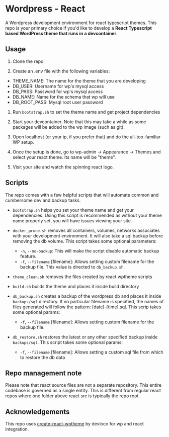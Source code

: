 # Wordpress - React

A Wordpress development environment for react typescript themes. This repo is 
your primary choice if you'd like to develop a **React Typescript based 
WordPress theme that runs in a devcontainer**.

## Usage

1. Clone the repo

1. Create an .env file with the following variables:

  - THEME_NAME: The name for the theme that you are developing
  - DB_USER: Username for wp's mysql access
  - DB_PASS: Password for wp's mysql access
  - DB_NAME: Name for the schema that wp will use
  - DB_ROOT_PASS: Mysql root user password

1. Run `bootstrap.sh` to set the theme name and get project dependencies

1. Start your devcontainer. Note that this may take a while as some packages will be added to the wp image (such as git).

1. Open localhost (or your ip, if you prefer that) and do the all-too-familiar WP setup.

1. Once the setup is done, go to wp-admin -> Appearance -> Themes and select your react theme. Its name will be "theme".

1. Visit your site and watch the spinning react logo.

## Scripts

The repo comes with a few helpful scripts that will automate common and 
cumbersome dev and backup tasks.

- `bootstrap.sh` helps you set your theme name and get your dependencies. Using
this script is recommended as without your theme name properly set, you will
have issues viewing your site.

- `docker_prune.sh` removes all containers, volumes, networks associates with your
development environment. It will also take a sql backup before removing the db
volume. This script takes some optional parameters:
  - `-n`, `--no-backup`: This will make the script disable automatic backup feature.
  - `-f`, `--filename` [filename]: Allows setting custom filename for the backup file. This value is directed to `db_backup.sh`.

- `theme_clean.sh` removes the files created by react wptheme scripts

- `build.sh` builds the theme and places it inside build directory

- `db_backup.sh` creates a backup of the wordpress db and places it inside `backups/sql` directory. If no particular filename is specified, the names of files generated will follow the pattern: [date]-[time].sql.
This scrip takes some optional params:
  - `-f`, `--filename` [filename]: Allows setting custom filename for the backup file. 

- `db_restore.sh` restores the latest or any other specified backup inside `backups/sql`. This script takes some optional params:
  - `-f`, `--filename` [filename]: Allows setting a custom sql file from which to
  restore the db data

## Repo management note

Please note that react source files are not a separate repository. This entire
codebase is governed as a single entity. This is different from regular react
repos where one folder above react src is typically the repo root.

## Acknowledgements

This repo uses
[create-react-wptheme](https://github.com/devloco/create-react-wptheme) by
devloco for wp and react integration.
